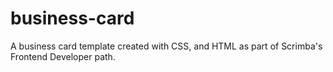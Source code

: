 # business-card
A business card template created with CSS, and HTML as part of Scrimba's Frontend Developer path.
